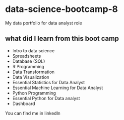 # data-science-bootcamp-8
My data portfolio for data analyst role

## what did I learn from this boot camp

- Intro to data science
- Spreadsheets
- Database (SQL)
- R Programming
- Data Transformation
- Data Visualization
- Essential Statistics for Data Analyst
- Essential Machine Learning for Data Analyst
- Python Programming
- Essential Python for Data analyst
- Dashboard

You can find me in linkedIn 
